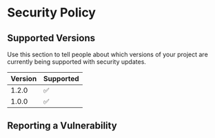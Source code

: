# Security Policy

## Supported Versions

Use this section to tell people about which versions of your project are
currently being supported with security updates.

| Version | Supported          |
| ------- | ------------------ |
| 1.2.0   | :white_check_mark: |
| 1.0.0   | :white_check_mark: |

## Reporting a Vulnerability


